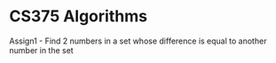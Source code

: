 # CS375 Algorithms
Assign1 - Find 2 numbers in a set whose difference is equal to another number in the set
